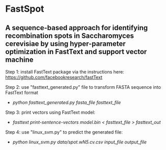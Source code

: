 # FastSpot
## A sequence-based approach for identifying recombination spots in Saccharomyces cerevisiae by using hyper-parameter optimization in FastText and support vector machine

Step 1: install FastText package via the instructions here: https://github.com/facebookresearch/fastText

Step 2: use "fasttext_generated.py" file to transform FASTA sequence into FastText format
- *python fasttext_generated.py fasta_file fasttext_file*

Step 3: print vectors using FastText model:
- *fasttext print-sentence-vectors model.bin < fasttext_file > fasttext_out*

Step 4: use "linux_svm.py" to predict the generated file:
- *python linux_svm.py data/spot.wN5.cv.csv input_file output_file*
